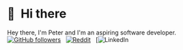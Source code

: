 # 👋 &nbsp;Hi there
Hey there, I'm Peter and I'm an aspiring software developer.
[![GitHub followers](https://img.shields.io/github/followers/PiotrekWojtowicz?color=%23ddd&logo=GitHub&style=for-the-badge)](https://github.com/PiotrekWojtowicz) &nbsp; [![Reddit](https://img.shields.io/reddit/user-karma/combined/MarekBekied?color=%23ddd&label=REDDIT%20KARMA&style=for-the-badge)](https://www.reddit.com/user/MarekBekied) &nbsp; [![LinkedIn]()
